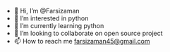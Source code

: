 - 👋 Hi, I’m @Farsizaman
- 👀 I’m interested in python
- 🌱 I’m currently learning python
- 💞️ I’m looking to collaborate on open source project
- 📫 How to reach me farsizaman45@gmail.com

<!---
Farsizaman/Farsizaman is a ✨ special ✨ repository because its `README.md` (this file) appears on your GitHub profile.
You can click the Preview link to take a look at your changes.
--->
